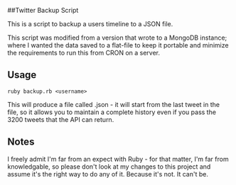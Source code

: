##Twitter Backup Script

This is a script to backup a users timeline to a JSON file.

This script was modified from a version that wrote to a MongoDB instance; where I wanted the data saved to a flat-file to keep it portable and minimize the requirements to run this from CRON on a server.

## Usage

`ruby backup.rb <username>`

This will produce a file called <username>.json - it will start from the last tweet in the file, so it allows you to maintain a complete history even if you pass the 3200 tweets that the API can return.

## Notes

I freely admit I'm far from an expect with Ruby - for that matter, I'm far from knowledgable, so please don't look at my changes to this project and assume it's the right way to do any of it. Because it's not. It can't be.
